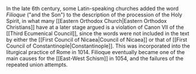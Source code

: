 In the late 6th century, some Latin-speaking churches added the word _Filioque_ ("and the Son") to the description of the procession of the Holy Spirit, in what many [[Eastern Orthodox Church|Eastern Orthodox Christians]] have at a later stage argued is a violation of Canon VII of the [[Third Ecumenical Council]], since the words were not included in the text by either the [[First Council of Nicaea|Council of Nicaea]] or that of [[First Council of Constantinople|Constantinople]]. This was incorporated into the liturgical practice of Rome in 1014. Filioque eventually became one of the main causes for the [[East-West Schism]] in 1054, and the failures of the repeated union attempts.